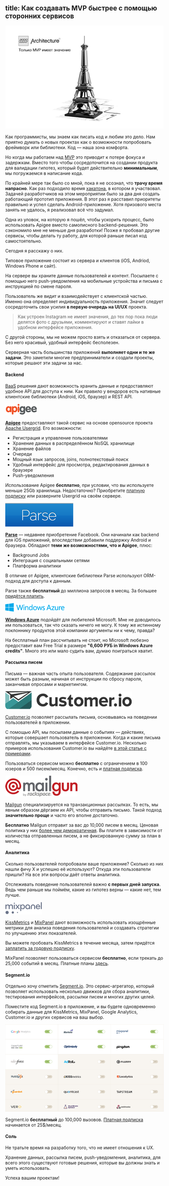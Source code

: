 title: Как создавать MVP быстрее с помощью сторонних сервисов
---

![Lego Archirecture for MVP][hero-img]

Как программисты, мы знаем как писать код и любим это дело. Нам приятно
думать о новых проектах как о возможности попробовать фреймворк или
библиотеки. Код &mdash; наша зона комфорта.

Но когда мы работаем над [MVP][mvp] это приводит к потере фокуса и
задержкам. Вместо того чтобы сосредоточится на создании продукта для
валидации гипотез, который будет действительно **минимальным**, мы
погружаемся в написание кода.

По крайней мере так было со мной, пока я не осознал, что **трачу время
напрасно**. Как раз подходило время [хакатона][hakathon], в котором я
участвовал. Задачей разработчиков на этом мероприятии было за два дня
создать работающий прототип приложения. В этот раз я расставил приоритеты
правильно и успел сделать Android-приложение. Хотя призового места занять
не удалось, я реализовал всё что задумал.

Одна из уловок, на которую я пошёл, чтобы ускорить процесс, было
использовать Apigee вместо самописного backend-решения. Это сэкономило мне
не меньше дня разработки! Позже я пробовал другие сервисы, чтобы делать ту
работу, для которой раньше писал код самостоятельно.

Сегодня я расскажу о них.

Типовое приложение состоит из сервера и клиентов (iOS, Andriod, Windows
Phone и сайт).

На сервере вы храните данные пользователей и контент. Посылаете с помощью
него push-уведомления на мобильные устройства и письма с инструкцией по
смене пароля.

Пользователь же видит и взаимодействует с клиентской частью. Именно она
определяет индивидуальность приложения. Значит следует сосредоточить
свои усилия **в первую очередь на UI/UX** проекта.

> Как устроен Instagram не имеет значения, до тех пор пока люди делятся
> фото с друзьями, комментируют и ставят лайки в удобном интерфейсе
> приложения.

С другой стороны, мы не можем просто взять и отказаться от сервера. Без
него красивый, удобный интерфейс бесполезен.

Серверная часть большинства приложений **выполняет одни и те же
задачи**. Это заметили многие предприниматели и создали проекты, которые
решают эти задачи за нас.

#### Backend


[BaaS][baas] решения дают возможность хранить данные и предоставляют
удобное API для доступа к ним. Как правило у вендоров есть нативные
клиентские библиотеки (Android, iOS, браузер) и REST API.

![Apigee][apigee-img]

**[Apigee][apigee]** предоставляют такой сервис на основе opensource
проекта [Apache Usergrid][usergrid]. Его возможности:

  * Регистрация и управление пользователями
  * Хранение данных в распределённом NoSQL хранилище
  * Хранение файлов
  * Очереди
  * Мощный язык запросов, joins, полнотекстовый поиск
  * Удобный интерфейс для просмотра, редактирования данных в браузере
  * Push-уведомления

Использование Apigee **бесплатно**, при условии, что вы используете меньше
25Gb хранилища. Недостаточно? Приобретите [платную подписку][apigee-paid]
или разверните Usergrid на своём сервере.

![Parse.com][parse-img]

**[Parse][parse]** &mdash; недавнее приобретение Facebook. Они начинали
как backend для iOS приложений, впоследствии добавили поддержку Android и
браузера.  Обладают **теми же возможностями, что и Apigee**, плюс:

  * Background Jobs
  * Интеграция с социальными сетями
  * Платформа аналитики

В отличие от Apigee, клиентские библиотеки Parse используют ORM-подход для
доступа к данным.

Parse также **бесплатный** до миллиона запросов в месяц. За большее
[придётся платить][parse-plans].

![Windows Azure][azure-img]

**[Windows Azure][azure]** подойдёт для любителей Microsoft. Мне не
доводилось им пользоваться, так что сказать ничего не могу. К тому же
истинному поклоннику продуктов этой компании аргументы ни к чему, правда?

На бесплатный план рассчитывать не стоит, но Microsoft любезно предоставит
вам Free Trial в размере **"6,600 РУБ in Windows Azure credits"**. Много это или мало судить вам,
думаю поиграться хватит.


#### Рассылка писем

Письма &mdash; важная часть опыта пользователя. Содержание рассылок может
быть разным, начиная от инструкции по сбросу пароля, заканчивая опросами и
маркетингом.

<!--
Три основных типа писем:

  * Новостная рассылка, когда письма отправляются независимо от того, что
    пользователь делает в приложении. Это может быть регулярная
    образовательная рассылка, или единовременное оповещение о падении
    сервиса.

  * Поведенческая рассылка, когда письма отправляются в зависимости от
    действия или бездействия пользователя. Например приглашение
    попробовать фичу, до которой пользователь не добрался, или
    приветственное письмо после регистрации.

  * Транзакционные письма. Эти отправляются на каждое определённое событие
    в системе. Примером может служить подтверждение брони на сайте
    гостиницы или письмо с инструкцией по сбросу пароля.
-->

![Customer.io][customerio-img]

[Customer.io][customerio] позволяет рассылать письма, основываясь на
поведении пользователей в приложении.

С помощью API, мы посылаем данные о событиях &mdash; действиях, которые
совершает пользователь в приложении. Когда и какие письма отправлять, мы
указываем в интерфейсе Customer.io. Несколько примеров использования
Customer.io вы найдёте [в этой статье с примерами][customerio-article].

Пользоваться сервисом можно **бесплатно** с ограничением в 100 юзеров и
500 писем/месяц. Конечно, есть и [платная подписка][customerio-pricing].

![Mailgun][mailgun-img]

[Mailgun][mailgun] специализируется на транзакционных рассылках. То есть,
мы явным образом дёргаем их API, чтобы отправить письмо. Такой подход
**значительно проще** и часто его вполне достаточно.

**Бесплатно** Mailgun отправит за вас до 10,000 писем в месяц. Ценовая
политика у них [более чем демократичная][mailgun-pricing]. Вы платите в
зависимости от количества отправленных писем, а не фиксированную сумму за
план в месяц.

#### Аналитика

Сколько пользователей попробовали ваше приложение? Сколько из них нашли
фичу X и успешно её используют? Откуда эти пользователи пришли? На все эти
вопросы даёт ответы аналитика.

Отслеживать поведение пользователей важно **с первых дней запуска**. Ведь
чем раньше мы поймём, какие из гипотез верны &mdash; какие нет, тем лучше.

![MixPanel][mixpanel-img]

[KissMetrics][kissmetrics] и [MixPanel][mixpanel] дают возможность
использовать изощрённые метрики для анализа поведения пользователей и
создавать стратегии по улучшению этих показателей.

Вы можете пробовать KissMetrics в течение месяца, затем придётся
[заплатить за годовую подписку][kissmetrics-pricing].

MixPanel позволяет пользоваться сервисом **бесплатно**, если трекать до
25,000 событий в месяц. Платные планы [здесь][mixpanel-pricing].

#### Segment.io

Отдельно хочу отметить [Segment.io][segmentio]. Это сервис-агрегатор,
который позволяет использовать несколько движков для сбора аналитики,
тестирования интерфейсов, рассылки писем и многих других целей.

Поместите код Segment.io в приложение, и вы будете одновременно собирать
данные для KissMetrics, MixPanel, Google Analytics, Customer.io и других
сервисов на ваш выбор.

![Segment.io][segmentio-panel-img]

Segment.io **бесплатный** до 100,000 вызовов. [Платная
подписка][segmentio-pricing] начинается от 25$/месяц.

#### Соль

Не тратьте время на разработку того, что не имеет отношения к UX.

Хранение данных, рассылка писем, push-уведомления, аналитика, для всего
этого существуют готовые решения, которые вы должны знать и уметь
использовать.

Успеха вашим проектам!


[mvp]: http://www.pilotsoft.ru/library/detail.php?ID=29
[hakathon]: http://vpered.withgoogle.com/developer/hackathon
[canvas]: http://www.businessmodelgeneration.com/canvas

[apigee]: https://developers.apigee.com/app-services
[usergrid]: http://usergrid.incubator.apache.org/
[apigee-paid]: http://apigee.com/about/plans

[parse]: https://parse.com/
[parse-plans]: https://parse.com/plans

[azure]: http://www.windowsazure.com/en-us/develop/mobile/
[baas]: http://en.wikipedia.org/wiki/Backend_as_a_service

[customerio]: http://customer.io
[customerio-article]: http://andreysalomatin.me/3-primera-e-mail-rassylok-s-ispolzovaniem-customer-io/
[customerio-pricing]: http://customer.io/pricing/

[mailgun]: http://www.mailgun.com
[mailgun-pricing]: http://www.mailgun.com/pricing

[kissmetrics]: https://www.kissmetrics.com
[mixpanel]: https://mixpanel.com/
[kissmetrics-pricing]: https://kissmetrics.com/pricing
[mixpanel-pricing]: https://mixpanel.com/pricing/
[segmentio]: https://segment.io
[segmentio-pricing]: https://segment.io/pricing

[hero-img]: resources/images/hero.png
[segmentio-panel-img]: resources/images/segmentio-panel.png
[apigee-img]: resources/images/apigee.png
[parse-img]: resources/images/parse.png
[azure-img]: resources/images/azure.png
[customerio-img]: resources/images/customerio.png
[mailgun-img]: resources/images/mailgun.png
[mixpanel-img]: resources/images/mixpanel.png
[segmentio-img]: resources/images/segmentio.png
